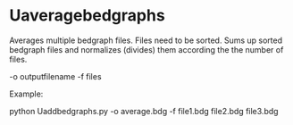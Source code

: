 # Uaveragebedgraphs
Averages multiple bedgraph files. Files need to be sorted.
Sums up sorted bedgraph files and normalizes (divides) them according the the number of files.

-o outputfilename
-f files


Example:

python Uaddbedgraphs.py -o average.bdg -f file1.bdg file2.bdg file3.bdg
